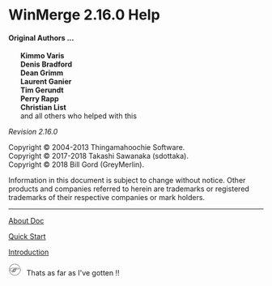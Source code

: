 # WinMerge 2.16.0 Help


#### Original Authors ...

&nbsp;&nbsp;&nbsp;&nbsp;&nbsp;&nbsp;**Kimmo Varis**  
&nbsp;&nbsp;&nbsp;&nbsp;&nbsp;&nbsp;**Denis Bradford**  
&nbsp;&nbsp;&nbsp;&nbsp;&nbsp;&nbsp;**Dean Grimm**  
&nbsp;&nbsp;&nbsp;&nbsp;&nbsp;&nbsp;**Laurent Ganier**  
&nbsp;&nbsp;&nbsp;&nbsp;&nbsp;&nbsp;**Tim Gerundt**  
&nbsp;&nbsp;&nbsp;&nbsp;&nbsp;&nbsp;**Perry Rapp**  
&nbsp;&nbsp;&nbsp;&nbsp;&nbsp;&nbsp;**Christian List**  
&nbsp;&nbsp;&nbsp;&nbsp;&nbsp;&nbsp;and all others who helped with this

*Revision 2.16.0*

Copyright &copy; 2004-2013  Thingamahoochie Software.  
Copyright &copy; 2017-2018  Takashi Sawanaka (sdottaka).  
Copyright &copy; 2018  Bill Gord (GreyMerlin).   

Information in this document is subject to change without notice.
      Other products and companies referred to herein are trademarks or
      registered trademarks of their respective companies or mark
      holders.

--------

[About Doc](./About_Doc.md "About")

[Quick Start](./Quick_start.md "Quick Start") 

[Introduction](./Introduction.md "Introduction")

![](./images/note.gif) &nbsp; Thats as far as I've gotten !! 

